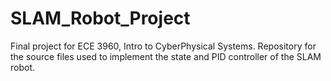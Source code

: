 # SLAM_Robot_Project
Final project for ECE 3960, Intro to CyberPhysical Systems. Repository for the source files used to implement the state and PID controller of the SLAM robot.

